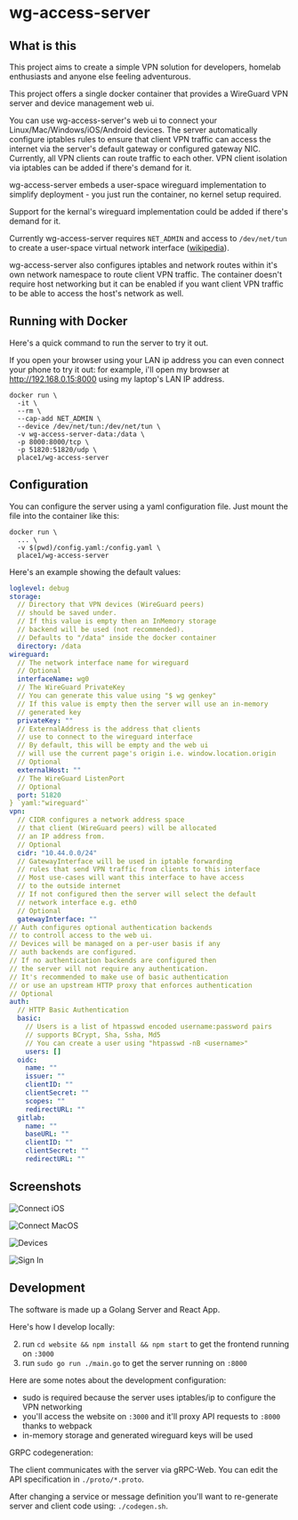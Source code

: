 # wg-access-server

## What is this

This project aims to create a simple VPN solution for developers,
homelab enthusiasts and anyone else feeling adventurous.

This project offers a single docker container that provides a WireGuard
VPN server and device management web ui.

You can use wg-access-server's web ui to connect your Linux/Mac/Windows/iOS/Android
devices. The server automatically configure iptables rules to ensure that client VPN traffic
can access the internet via the server's default gateway or configured gateway NIC.
Currently, all VPN clients can route traffic to each other. VPN client isolation via
iptables can be added if there's demand for it.

wg-access-server embeds a user-space wireguard implementation to simplify
deployment - you just run the container, no kernel setup required.

Support for the kernal's wireguard implementation could be added if
there's demand for it.

Currently wg-access-server requires `NET_ADMIN` and access to `/dev/net/tun` to create
a user-space virtual network interface ([wikipedia](https://en.wikipedia.org/wiki/TUN/TAP)).

wg-access-server also configures iptables and network routes within it's own network
namespace to route client VPN traffic. The container doesn't require host networking
but it can be enabled if you want client VPN traffic to be able to access the host's
network as well.

## Running with Docker

Here's a quick command to run the server to try it out.

If you open your browser using your LAN ip address you can even connect your
phone to try it out: for example, i'll open my browser at http://192.168.0.15:8000
using my laptop's LAN IP address.

```
docker run \
  -it \
  --rm \
  --cap-add NET_ADMIN \
  --device /dev/net/tun:/dev/net/tun \
  -v wg-access-server-data:/data \
  -p 8000:8000/tcp \
  -p 51820:51820/udp \
  place1/wg-access-server
```

## Configuration

You can configure the server using a yaml configuration file. Just mount the file into the container like this:

```
docker run \
  ... \
  -v $(pwd)/config.yaml:/config.yaml \
  place1/wg-access-server
```

Here's an example showing the default values:

```yaml
loglevel: debug
storage:
  // Directory that VPN devices (WireGuard peers)
  // should be saved under.
  // If this value is empty then an InMemory storage
  // backend will be used (not recommended).
  // Defaults to "/data" inside the docker container
  directory: /data
wireguard:
  // The network interface name for wireguard
  // Optional
  interfaceName: wg0
  // The WireGuard PrivateKey
  // You can generate this value using "$ wg genkey"
  // If this value is empty then the server will use an in-memory
  // generated key
  privateKey: ""
  // ExternalAddress is the address that clients
  // use to connect to the wireguard interface
  // By default, this will be empty and the web ui
  // will use the current page's origin i.e. window.location.origin
  // Optional
  externalHost: ""
  // The WireGuard ListenPort
  // Optional
  port: 51820
} `yaml:"wireguard"`
vpn:
  // CIDR configures a network address space
  // that client (WireGuard peers) will be allocated
  // an IP address from.
  // Optional
  cidr: "10.44.0.0/24"
  // GatewayInterface will be used in iptable forwarding
  // rules that send VPN traffic from clients to this interface
  // Most use-cases will want this interface to have access
  // to the outside internet
  // If not configured then the server will select the default
  // network interface e.g. eth0
  // Optional
  gatewayInterface: ""
// Auth configures optional authentication backends
// to controll access to the web ui.
// Devices will be managed on a per-user basis if any
// auth backends are configured.
// If no authentication backends are configured then
// the server will not require any authentication.
// It's recommended to make use of basic authentication
// or use an upstream HTTP proxy that enforces authentication
// Optional
auth:
  // HTTP Basic Authentication
  basic:
    // Users is a list of htpasswd encoded username:password pairs
    // supports BCrypt, Sha, Ssha, Md5
    // You can create a user using "htpasswd -nB <username>"
    users: []
  oidc:
    name: ""
    issuer: ""
    clientID: ""
    clientSecret: ""
    scopes: ""
    redirectURL: ""
  gitlab:
    name: ""
    baseURL: ""
    clientID: ""
    clientSecret: ""
    redirectURL: ""
```

## Screenshots

![Connect iOS](./screenshots/connect-ios.png)

![Connect MacOS](./screenshots/connect-macos.png)

![Devices](./screenshots/devices.png)

![Sign In](./screenshots/signin.png)

## Development

The software is made up a Golang Server and React App.

Here's how I develop locally:

2. run `cd website && npm install && npm start` to get the frontend running on `:3000`
3. run `sudo go run ./main.go` to get the server running on `:8000`

Here are some notes about the development configuration:

- sudo is required because the server uses iptables/ip to configure the VPN networking
- you'll access the website on `:3000` and it'll proxy API requests to `:8000` thanks to webpack
- in-memory storage and generated wireguard keys will be used

GRPC codegeneration:

The client communicates with the server via gRPC-Web. You can edit the API specification
in `./proto/*.proto`.

After changing a service or message definition you'll want to re-generate server and client
code using: `./codegen.sh`.
